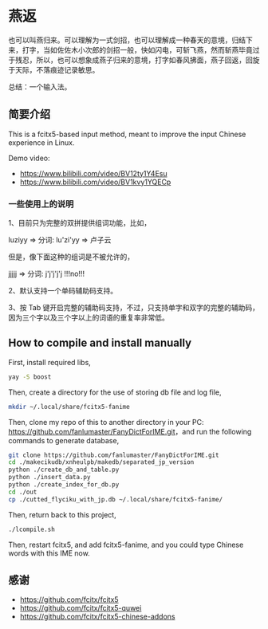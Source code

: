 # 燕返

也可以叫燕归来。可以理解为一式剑招，也可以理解成一种春天的意境，归结下来，打字，当如佐佐木小次郎的剑招一般，快如闪电，可斩飞燕，然而斩燕毕竟过于残忍，所以，也可以想象成燕子归来的意境，打字如春风拂面，燕子回返，回旋于天际，不落痕迹记录敏思。

总结：一个输入法。

## 简要介绍

This is a fcitx5-based input method, meant to improve the input Chinese experience in Linux.

Demo video: 

- <https://www.bilibili.com/video/BV12ty1Y4Esu> 
- <https://www.bilibili.com/video/BV1kvy1YQECp>

### 一些使用上的说明

1、目前只为完整的双拼提供组词功能，比如，

luziyy => 分词: lu'zi'yy => 卢子云

但是，像下面这种的组词是不被允许的，

jjjjj => 分词: j'j'j'j'j !!!no!!!

2、默认支持一个单码辅助码支持。

3、按 Tab 键开启完整的辅助码支持，不过，只支持单字和双字的完整的辅助码，因为三个字以及三个字以上的词语的重复率非常低。

## How to compile and install manually

First, install required libs,

```bash
yay -S boost
```

Then, create a directory for the use of storing db file and log file,

```bash
mkdir ~/.local/share/fcitx5-fanime
```

Then, clone my repo of this to another directory in your PC: <https://github.com/fanlumaster/FanyDictForIME.git>，and run the following commands to generate database,

```bash
git clone https://github.com/fanlumaster/FanyDictForIME.git
cd ./makecikudb/xnheulpb/makedb/separated_jp_version
python ./create_db_and_table.py
python ./insert_data.py
python ./create_index_for_db.py
cd ./out
cp ./cutted_flyciku_with_jp.db ~/.local/share/fcitx5-fanime/
```

Then, return back to this project,

```bash
./lcompile.sh
```

Then, restart fcitx5, and add fcitx5-fanime, and you could type Chinese words with this IME now.

## 感谢

- <https://github.com/fcitx/fcitx5>
- <https://github.com/fcitx/fcitx5-quwei>
- <https://github.com/fcitx/fcitx5-chinese-addons>


